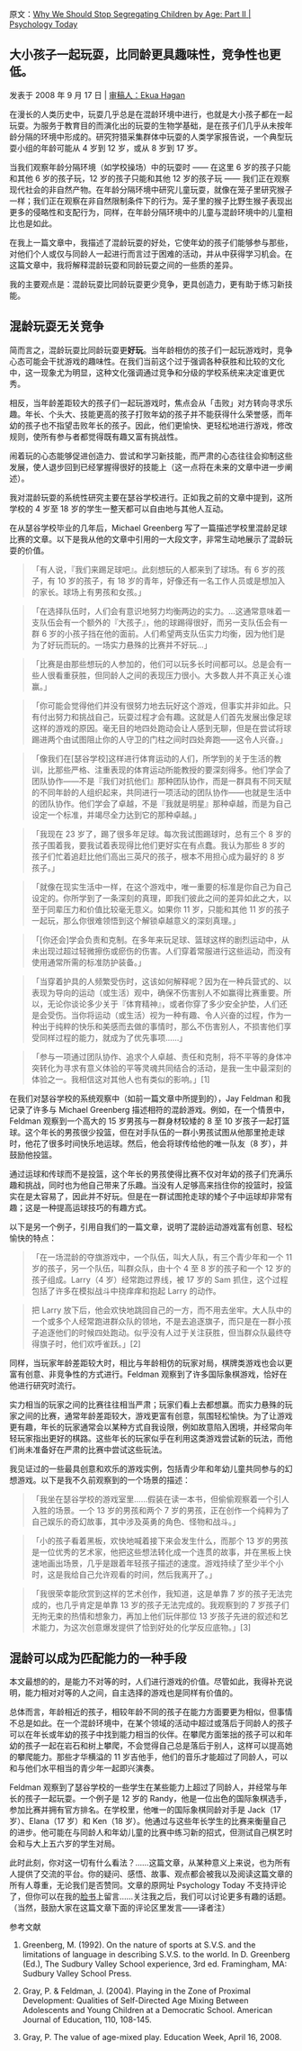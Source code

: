 原文：[Why We Should Stop Segregating Children by Age: Part II | Psychology Today](https://www.psychologytoday.com/us/blog/freedom-learn/200809/why-we-should-stop-segregating-children-age-part-ii)

## 大小孩子一起玩耍，比同龄更具趣味性，竞争性也更低。

发表于 2008 年 9 月 17 日 | [审稿人：Ekua Hagan](https://www.psychologytoday.com/us/docs/editorial-process)

在漫长的人类历史中，玩耍几乎总是在混龄环境中进行，也就是大小孩子都在一起玩耍。为服务于教育目的而演化出的玩耍的生物学基础，是在孩子们几乎从未按年龄分隔的环境中形成的。研究狩猎采集群体中玩耍的人类学家报告说，一个典型玩耍小组的年龄可能从 4 岁到 12 岁，或从 8 岁到 17 岁。

当我们观察年龄分隔环境（如学校操场）中的玩耍时 —— 在这里 6 岁的孩子只能和其他 6 岁的孩子玩，12 岁的孩子只能和其他 12 岁的孩子玩 —— 我们正在观察现代社会的非自然产物。在年龄分隔环境中研究儿童玩耍，就像在笼子里研究猴子一样；我们正在观察在非自然限制条件下的行为。笼子里的猴子比野生猴子表现出更多的侵略性和支配行为，同样，在年龄分隔环境中的儿童与混龄环境中的儿童相比也是如此。

在我上一篇文章中，我描述了混龄玩耍的好处，它使年幼的孩子们能够参与那些，对他们个人或仅与同龄人一起进行而言过于困难的活动，并从中获得学习机会。在这篇文章中，我将解释混龄玩耍和同龄玩耍之间的一些质的差异。

我的主要观点是：混龄玩耍比同龄玩耍更少竞争，更具创造力，更有助于练习新技能。

## 混龄玩耍无关竞争

简而言之，混龄玩耍比同龄玩耍更**好玩**。当年龄相仿的孩子们一起玩游戏时，竞争心态可能会干扰游戏的趣味性。在我们当前这个过于强调各种获胜和比较的文化中，这一现象尤为明显，这种文化强调通过竞争和分级的学校系统来决定谁更优秀。

相反，当年龄差距较大的孩子们一起玩游戏时，焦点会从「击败」对方转向寻求乐趣。年长、个头大、技能更高的孩子打败年幼的孩子并不能获得什么荣誉感，而年幼的孩子也不指望击败年长的孩子。因此，他们更愉快、更轻松地进行游戏，修改规则，使所有参与者都觉得既有趣又富有挑战性。

闹着玩的心态能够促进创造力、尝试和学习新技能，而严肃的心态往往会抑制这些发展，使人退步回到已经掌握得很好的技能上（这一点将在未来的文章中进一步阐述）。

我对混龄玩耍的系统性研究主要在瑟谷学校进行。正如我之前的文章中提到，这所学校的 4 岁至 18 岁的学生一整天都可以自由地与其他人互动。

在从瑟谷学校毕业的几年后，Michael Greenberg 写了一篇描述学校里混龄足球比赛的文章。以下是我从他的文章中引用的一大段文字，非常生动地展示了混龄玩耍的价值。

> 「有人说，『我们来踢足球吧』。此刻想玩的人都来到了球场。有 6 岁的孩子，有 10 岁的孩子，有 18 岁的青年，好像还有一名工作人员或是想加入的家长。球场上有男孩和女孩。」

>

> 「在选择队伍时，人们会有意识地努力均衡两边的实力。...这通常意味着一支队伍会有一个额外的『大孩子』，他的球踢得很好，而另一支队伍会有一群 6 岁的小孩子挡在他的面前。人们希望两支队伍实力均衡，因为他们是为了好玩而玩的。一场实力悬殊的比赛并不好玩...」

>

> 「比赛是由那些想玩的人参加的，他们可以玩多长时间都可以。总是会有一些人很看重获胜，但同龄人之间的表现压力很小。大多数人并不真正关心谁赢。」

>

> 「你可能会觉得他们并没有很努力地去玩好这个游戏，但事实并非如此。只有付出努力和挑战自己，玩耍过程才会有趣。这就是人们首先发展出像足球这样的游戏的原因。毫无目的地四处跑动会让人感到无聊，但是在尝试将球踢进两个由试图阻止你的人守卫的门柱之间时四处奔跑——这令人兴奋。」

>

> 「像我们在[瑟谷学校]这样进行体育运动的人们，所学到的关于生活的教训，比那些严格、注重表现的体育运动所能教授的要深刻得多。他们学会了团队协作——不是『我们对抗他们』那种团队协作，而是一群具有不同天赋的不同年龄的人组织起来，共同进行一项活动的团队协作——也就是生活中的团队协作。他们学会了卓越，不是『我就是明星』那种卓越，而是为自己设定一个标准，并竭尽全力达到它的那种卓越。」

>

> 「我现在 23 岁了，踢了很多年足球。每次我试图踢球时，总有三个 8 岁的孩子围着我，要我试着表现得比他们更好实在有点蠢。我认为那些 8 岁的孩子们忙着追赶比他们高出三英尺的孩子，根本不用担心成为最好的 8 岁孩子。」

>

> 「就像在现实生活中一样，在这个游戏中，唯一重要的标准是你自己为自己设定的。你所学到了一条深刻的真理，即我们彼此之间的差异如此之大，以至于同辈压力和价值比较毫无意义。如果你 11 岁，只能和其他 11 岁的孩子一起玩，那么你很难领悟到这个解锁卓越意义的深刻真理。」

>

> 「[你还会]学会负责和克制。在多年来玩足球、篮球这样的剧烈运动中，从未出现过超过轻微擦伤或瘀伤的伤害。人们穿着常服进行这些运动，而没有使用通常所需的标准防护装备。」

>

> 「当穿着护具的人频繁受伤时，这该如何解释呢？因为在一种兵营式的、以表现为导向的运动（或生活）观中，确保不伤害别人不如赢得比赛重要。所以，无论你谈论多少关于『体育精神』，或者你穿了多少安全护垫，人们还是会受伤。当你将运动（或生活）视为一种有趣、令人兴奋的过程，作为一种出于纯粹的快乐和美感而去做的事情时，那么不伤害别人，不损害他们享受同样过程的能力，就成为了优先事项……」

>

> 「参与一项通过团队协作、追求个人卓越、责任和克制，将不平等的身体冲突转化为寻求有意义体验的平等灵魂共同结合的活动，是我一生中最深刻的体验之一。我相信这对其他人也有类似的影响。」[1]

在我们对瑟谷学校的系统观察中（如前一篇文章中所提到的），Jay Feldman 和我记录了许多与 Michael Greenberg 描述相符的混龄游戏。例如，在一个情景中，Feldman 观察到一个高大的 15 岁男孩与一群身材较矮的 8 至 10 岁孩子一起打篮球。这个年长的男孩很少投篮，但在对手队伍的一群小男孩试图从他那里抢走球时，他花了很多时间快乐地运球。然后，他会将球传给他的唯一队友（8 岁），并鼓励他投篮。

通过运球和传球而不是投篮，这个年长的男孩使得比赛不仅对年幼的孩子们充满乐趣和挑战，同时也为他自己带来了乐趣。当没有人足够高来挡住你的投篮时，投篮实在是太容易了，因此并不好玩。但是在一群试图抢走球的矮个子中运球却非常有趣；这是一种提高运球技巧的有趣方式。

以下是另一个例子，引用自我们的一篇文章，说明了混龄运动游戏富有创意、轻松愉快的特点：

> 「在一场混龄的夺旗游戏中，一个队伍，叫大人队，有三个青少年和一个 11 岁的孩子，另一个队伍，叫群众队，由十个 4 至 8 岁的孩子和一个 12 岁的孩子组成。Larry（4 岁）经常跑过界线，被 17 岁的 Sam 抓住，这个过程包括了许多在模拟战斗中挠痒痒和抱起 Larry 的动作。

>

> 把 Larry 放下后，他会欢快地跳回自己的一方，而不用去坐牢。大人队中的一个或多个人经常跑进群众队的领地，不是去追逐旗子，而只是在一群小孩子追逐他们的时候四处跑动。似乎没有人过于关注获胜，但当群众队最终夺得旗子时，他们欢呼雀跃。」[2]

同样，当玩家年龄差距较大时，相比与年龄相仿的玩家对局，棋牌类游戏也会以更富有创意、非竞争性的方式进行。Feldman 观察到了许多国际象棋游戏，恰好在他进行研究时流行。

实力相当的玩家之间的比赛往往相当严肃；玩家们看上去都想赢。而实力悬殊的玩家之间的比赛，通常年龄差距较大，游戏更富有创意，氛围轻松愉快。为了让游戏更有趣，年长的玩家通常会以某种方式自我设限，例如故意陷入困境，并经常向年轻玩家指出更好的棋路。这些年长的玩家似乎在利用这类游戏尝试新的玩法，而他们尚未准备好在严肃的比赛中尝试这些玩法。

我见证过的一些最具创意和欢乐的游戏实例，包括青少年和年幼儿童共同参与的幻想游戏。以下是我不久前观察到的一个场景的描述：

> 「我坐在瑟谷学校的游戏室里……假装在读一本书，但偷偷观察着一个引人入胜的场景。一个 13 岁的男孩和两个 7 岁的男孩，正在创作一个纯粹为了自己娱乐的奇幻故事，其中涉及英勇的角色、怪物和战斗。」

>

> 「小的孩子看着黑板，欢快地喊着接下来会发生什么，而那个 13 岁的男孩是一位优秀的艺术家，他把这些想法转化成一个连贯的故事，并在黑板上快速地画出场景，几乎是跟着年轻孩子描述的速度。游戏持续了至少半个小时，这是我给自己允许观看的时间，然后我离开了。」

>

> 「我很荣幸能欣赏到这样的艺术创作，我知道，这是单靠 7 岁的孩子无法完成的，也几乎肯定是单靠 13 岁的孩子无法完成的。我观察到的 7 岁孩子们无拘无束的热情和想象力，再加上他们玩伴那位 13 岁孩子先进的叙述和艺术能力，为这次创意爆发提供了恰到好处的化学反应底物。」[3]

## 混龄可以成为匹配能力的一种手段

本文最想的的，是能力不对等的时，人们进行游戏的价值。尽管如此，我得补充说明，能力相对对等的人之间，自主选择的游戏也是同样有价值的。

总体而言，年龄相近的孩子，相较年龄不同的孩子在能力方面要更为相似，但事情不总是如此。在一个混龄环境中，在某个领域的活动中超过或落后于同龄人的孩子可以在年长或年幼的孩子中找到能力相当的伙伴。在攀爬方面笨拙的孩子可以和年幼的孩子一起在岩石和树上攀爬，不会觉得自己总是落后于别人，这样可以提高她的攀爬能力。那些才华横溢的 11 岁吉他手，他们的音乐才能超过了同龄人，可以和与他们水平相当的青少年一起即兴演奏。

Feldman 观察到了瑟谷学校的一些学生在某些能力上超过了同龄人，并经常与年长的孩子一起玩耍。一个例子是 12 岁的 Randy，他是一位出色的国际象棋选手，参加比赛并拥有官方排名。在学校里，他唯一的国际象棋同龄对手是 Jack（17 岁）、Elana（17 岁）和 Ken（18 岁）。他通过与这些年长学生的比赛来衡量自己的进步。他可能在与同龄人和年幼儿童的比赛中练习新的招式，但测试自己棋艺时会和与大上五六岁的学生对局。

此时此刻，你对这一切有什么看法？……这篇文章，从某种意义上来说，也为所有人提供了交流的平台。你的疑问、感悟、故事、观点都会被我以及阅读这篇文章的所有人尊重，无论我们是否赞同。文章的原网址 Psychology Today 不支持评论了，但你可以在我的[脸书](https://www.facebook.com/peter.gray.3572)上留言……关注我之后，我们可以讨论更多有趣的话题。（当然，鼓励大家在这篇文章下面的评论区里发言——译者注）

参考文献

1. Greenberg, M. (1992). On the nature of sports at S.V.S. and the limitations of language in describing S.V.S. to the world. In D. Greenberg (Ed.), The Sudbury Valley School experience, 3rd ed. Framingham, MA: Sudbury Valley School Press.

2. Gray, P. & Feldman, J. (2004). Playing in the Zone of Proximal Development: Qualities of Self-Directed Age Mixing Between Adolescents and Young Children at a Democratic School. American Journal of Education, 110, 108-145.

3. Gray, P. The value of age-mixed play. Education Week, April 16, 2008.